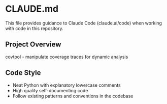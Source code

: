# CLAUDE.md

This file provides guidance to Claude Code (claude.ai/code) when working with code in this repository.

## Project Overview

covtool - manipulate coverage traces for dynamic analysis

## Code Style

- Neat Python with explanatory lowercase comments
- High quality self-documenting code
- Follow existing patterns and conventions in the codebase